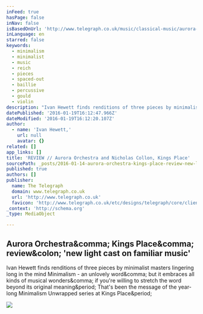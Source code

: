 ```yaml
---
inFeed: true
hasPage: false
inNav: false
isBasedOnUrl: 'http://www.telegraph.co.uk/music/classical-music/aurora-orchestra-kings-place-review-new-light-cast-on-familiar-m/'
inLanguage: en
starred: false
keywords:
  - minimalism
  - minimalist
  - music
  - reich
  - pieces
  - spaced-out
  - baillie
  - percussive
  - gould
  - violin
description: "Ivan Hewett finds renditions of three pieces by minimalist masters lingering long in the mind Minimalism - an unlovely word, but it embraces all kinds of musical wonders, if you're willing to stretch the word beyond its original meaning. That's been the message of the year-long Minimalism Unwrapped series at Kings Place."
datePublished: '2016-01-19T16:12:47.966Z'
dateModified: '2016-01-19T16:12:20.107Z'
author:
  - name: 'Ivan Hewett,'
    url: null
    avatar: {}
related: []
app_links: []
title: 'REVIEW // Aurora Orchestra and Nicholas Collon, Kings Place'
sourcePath: _posts/2016-01-14-aurora-orchestra-kings-place-review-new-light-cast-on-fa.md
published: true
authors: []
publisher:
  name: The Telegraph
  domain: www.telegraph.co.uk
  url: 'http://www.telegraph.co.uk'
  favicon: 'http://www.telegraph.co.uk/etc/designs/telegraph/core/clientlibs/themes/cars/img/favicon/icon_32x32.png'
_context: 'http://schema.org'
_type: MediaObject

---
```

<article style=""><h1>Aurora Orchestra&amp;comma; Kings Place&amp;comma; review&amp;colon; 'new light cast on familiar music'</h1><p>Ivan Hewett finds renditions of three pieces by minimalist masters lingering long in the mind Minimalism - an unlovely word&amp;comma; but it embraces all kinds of musical wonders&amp;comma; if you're willing to stretch the word beyond its original meaning&amp;period; That's been the message of the year-long Minimalism Unwrapped series at Kings Place&amp;period;</p><img src="http://www.telegraph.co.uk/content/dam/music/2015/12/17/aurora-xlarge_trans++piVx42joSuAkZ0bE9ijUnGH28ZiNHzwg9svuZLxrn1U.jpg" /></article>